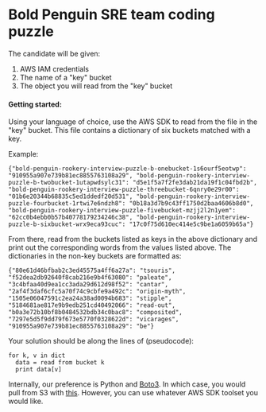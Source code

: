 # Bold Penguin SRE team coding puzzle

The candidate will be given:
1. AWS IAM credentials
2. The name of a "key" bucket
3. The object you will read from the "key" bucket

#### Getting started:
Using your language of choice, use the AWS SDK to read from the file in the "key" bucket. This file contains a dictionary of six buckets matched with a key.

Example:
```
{"bold-penguin-rookery-interview-puzzle-b-onebucket-1s6ourf5eotwp": "910955a907e739b81ec8855763108a29", "bold-penguin-rookery-interview-puzzle-b-twobucket-1utapwdsylc31": "d5e1f5a7f2fe3dab21da19f1c04fbd2b", "bold-penguin-rookery-interview-puzzle-threebucket-6qnry0e29r00": "01b6e20344b68835c5ed1ddedf20d531", "bold-penguin-rookery-interview-puzzle-fourbucket-1rtwi7e6ndzh8": "0b18a3d7b9c43ff1750d2baa4606b8d0", "bold-penguin-rookery-interview-puzzle-fivebucket-mzjj2l2n1yem": "62cc0b4ebb0b57b40778179234246c38", "bold-penguin-rookery-interview-puzzle-b-sixbucket-wrx9eca93cuc": "17c0f75d610ec414e5c9be1a6059b65a"}
```

From there, read from the buckets listed as keys in the above dictionary and print out the corresponding words from the values listed above. The dictionaries in the non-key buckets are formatted as:

```
{"80e61d46bfbab2c3ed45575a4ff6a27a": "tsouris", "f52dea2db92640f8cab216e9b4f63080": "paleate", "3c4bfaa40d9ea1cc3ada29d612d98f52": "cantar", "2af4f3daf6cfc5a70f74c9cbfe9a492c": "origin-myth", "1505e06047591c2ea24a38ad0094b683": "stipple", "5184681ae817e9b9edb251cd40492066": "read-out", "b0a3e72b10bf8b0484532bdb34c0bac8": "composited", "7297e5d5f9dd79f673e5770f0328622d": "vicarages", "910955a907e739b81ec8855763108a29": "be"}
```

Your solution should be along the lines of (pseudocode):

```
for k, v in dict
  data = read from bucket k
  print data[v]
```

Internally, our preference is Python and [Boto3](https://boto3.amazonaws.com/v1/documentation/api/latest/index.html "Boto3"). In which case, you would pull from S3 with [this](https://boto3.amazonaws.com/v1/documentation/api/latest/reference/services/s3.html#S3.Client.get_object). However, you can use whatever AWS SDK toolset you would like.
